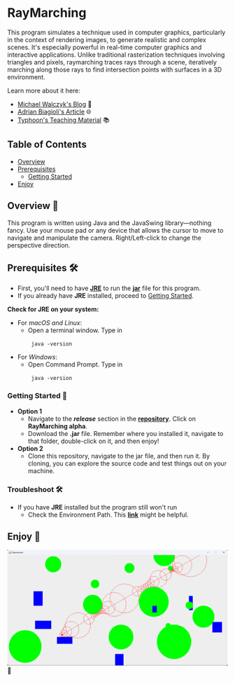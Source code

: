 # RayMarching

This program simulates a technique used in computer graphics, particularly in the context of rendering images, to generate realistic and complex scenes. It's especially powerful in real-time computer graphics and interactive applications. Unlike traditional rasterization techniques involving triangles and pixels, raymarching traces rays through a scene, iteratively marching along those rays to find intersection points with surfaces in a 3D environment.

Learn more about it here:
- [Michael Walczyk's Blog](https://michaelwalczyk.com/blog-ray-marching.html) 🎨
- [Adrian Biagioli's Article](https://adrianb.io/2016/10/01/raymarching.html) 🌐
- [Typhoon's Teaching Material](https://typhomnt.github.io/teaching/ray_tracing/raymarching_intro/) 📚

## Table of Contents

- [Overview](#overview)
- [Prerequisites](#prerequisites)
  - [Getting Started](#getting-started)
- [Enjoy](#enjoy)

## Overview 🚀

This program is written using Java and the JavaSwing library—nothing fancy. Use your mouse pad or any device that allows the cursor to move to navigate and manipulate the camera. Right/Left-click to change the perspective direction.

## Prerequisites 🛠️
- First, you'll need to have [**JRE**](https://www.guru99.com/how-to-open-a-jar-file.html#:~:text=You%20need%20a%20Java%20Runtime,and%20it%20will%20start%20running.) to run the [**jar**](https://docs.oracle.com/javase/8/docs/technotes/guides/jar/jarGuide.html) file for this program.
- If you already have **JRE** installed, proceed to [Getting Started](#getting-started).

**Check for JRE on your system:**
- For _macOS and Linux_:
  - Open a terminal window. Type in
    ```
     java -version
    ```
- For _Windows_:
  - Open Command Prompt. Type in
    ```
     java -version
    ```

### Getting Started 🚀
- **Option 1**
  - Navigate to the **_release_** section in the [**repository**](https://github.com/JackHuynh0610/RayMarching). Click on **RayMarching alpha**.
  - Download the **.jar** file. Remember where you installed it, navigate to that folder, double-click on it, and then enjoy!
- **Option 2**
  - Clone this repository, navigate to the jar file, and then run it. By cloning, you can explore the source code and test things out on your machine.

### Troubleshoot 🛠️
- If you have **JRE** installed but the program still won't run
  - Check the Environment Path. This [**link**](https://www.javatpoint.com/how-to-set-path-in-java) might be helpful.

## Enjoy 🌟
![RayMarch](rayMarch.png) 🚀
